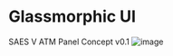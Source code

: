 # Glassmorphic UI
SAES V ATM Panel Concept v0.1 
![image](https://github.com/vtonu/glassmorphism-ui-atm/assets/56773210/b725c0b6-76ac-4498-ab9b-2a2c1d1d5b7f)
